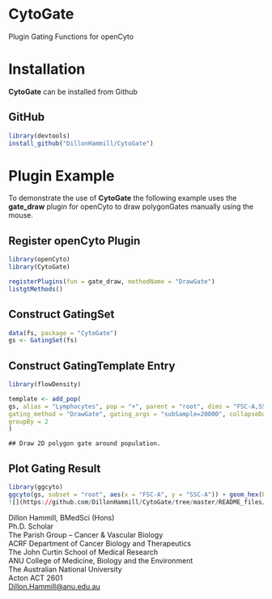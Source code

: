 CytoGate
========

Plugin Gating Functions for openCyto

Installation
============

**CytoGate** can be installed from Github

GitHub
------

``` r
library(devtools)
install_github("DillonHammill/CytoGate")
```

Plugin Example
==============

To demonstrate the use of **CytoGate** the following example uses the **gate\_draw** plugin for openCyto to draw polygonGates manually using the mouse.

Register openCyto Plugin
------------------------

``` r
library(openCyto)
library(CytoGate)

registerPlugins(fun = gate_draw, methodName = "DrawGate")
listgtMethods()
```

Construct GatingSet
-------------------

``` r
data(fs, package = "CytoGate")
gs <- GatingSet(fs)
```

Construct GatingTemplate Entry
------------------------------

``` r
library(flowDensity)

template <- add_pop(
gs, alias = "Lymphocytes", pop = "+", parent = "root", dims = "FSC-A,SSC-A", 
gating_method = "DrawGate", gating_args = "subSample=20000", collapseDataForGating = TRUE,
groupBy = 2
)
```

    ## Draw 2D polygon gate around population.

Plot Gating Result
------------------

``` r
library(ggcyto)
ggcyto(gs, subset = "root", aes(x = "FSC-A", y = "SSC-A")) + geom_hex(bins = 100) + geom_gate("Lymphocytes") + geom_stats()
![](https://github.com/DillonHammill/CytoGate/tree/master/README_files/figure-markdown_github-ascii_identifiers)
```

Dillon Hammill, BMedSci (Hons) <br /> Ph.D. Scholar <br /> The Parish Group – Cancer & Vascular Biology <br /> ACRF Department of Cancer Biology and Therapeutics <br /> The John Curtin School of Medical Research <br /> ANU College of Medicine, Biology and the Environment <br /> The Australian National University <br /> Acton ACT 2601 <br /> <Dillon.Hammill@anu.edu.au>
